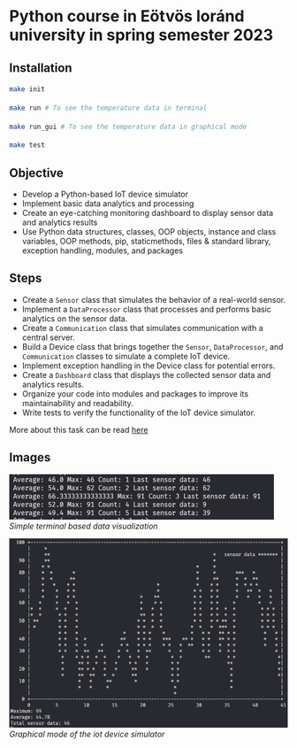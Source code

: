 # Python course in Eötvös loránd university in spring semester 2023
## Installation
```bash
make init

make run # To see the temperature data in terminal

make run_gui # To see the temperature data in graphical mode

make test
```

## Objective

- Develop a Python-based IoT device simulator
- Implement basic data analytics and processing
- Create an eye-catching monitoring dashboard to display sensor data and analytics results
- Use Python data structures, classes, OOP objects, instance and class variables, OOP methods, pip, staticmethods, files & standard library, exception handling, modules, and packages

## Steps
- Create a `Sensor` class that simulates the behavior of a real-world sensor.
- Implement a `DataProcessor` class that processes and performs basic analytics on the sensor data.
- Create a `Communication` class that simulates communication with a central server.
- Build a Device class that brings together the `Sensor`, `DataProcessor`, and `Communication` classes to simulate a complete IoT device.
- Implement exception handling in the Device class for potential errors.
- Create a `Dashboard` class that displays the collected sensor data and analytics results.
- Organize your code into modules and packages to improve its maintainability and readability.
- Write tests to verify the functionality of the IoT device simulator.

More about this task can be read [here](/Assignment%201.pdf)

## Images
![image](/images/temperature_terminal.png)
*Simple terminal based data visualization*

![image](/images/temperature_graphs.png)
*Graphical mode of the iot device simulator*
